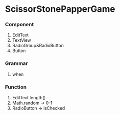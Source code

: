 # ScissorStonePapperGame

### Component
1. EditText
2. TextView
3. RadioGroup&RadioButton
4. Button

### Grammar
1. when

### Function
1. EditText.length()
2. Math.random -> 0-1
3. RadioButton -> isChecked
